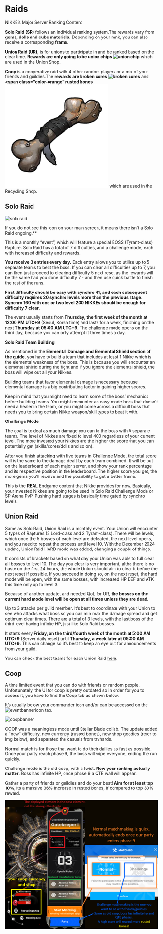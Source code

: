 # **Raids**

NIKKE’s Major Server Ranking Content 

**Solo Raid (SR)** follows an individual ranking system.The rewards vary from **gems, dolls and cube materials.** Depending on your rank, you can also receive a corresponding **frame**.

**Union Raid (UR)**, is for  unions to participate in and be ranked based on the clear time. **Rewards are only going to be union chips ![union chip](media/icon/unionchipicon.png ':size=25 :no-zoom')** which are used in the Union Shop.

**Coop** is a cooperative raid with 4 other random players or a mix of your friends and guildies.The  **rewards are <span class="color-red">broken cores</span> ![broken cores](media/icon/brokencoreicon.png ':size=25 :no-zoom')** and **<span class="color-orange" rusted bones</span> ![rusted bone](media/rustedbone.png ':size=25 :no-zoom')** which are used in the Recycling Shop.

## **Solo Raid** 

![solo raid](media/icon/soloraidicon.png)

If you do not see this icon on your main screen, it means there isn’t a Solo Raid ongoing.**

This is a monthly “event”, which will feature a special BOSS (Tyrant-class) Rapture. Solo Raid has a total of 7 difficulties, and a challenge mode, each with increased difficulty and rewards.

**<span class="color-orange">You receive 3 entries every day</span>.** Each entry allows you to utilize up to 5 separate teams to beat the boss. If you can clear all difficulties up to 7, you can then just proceed to clearing difficulty 5 next reset as the rewards will be the same had you done difficulty 7 \- and then use quick battle to finish the rest of the runs.

**First difficulty should be easy with synchro 41, and each subsequent difficulty requires 20 synchro levels more than the previous stage. Synchro 160 with one or two level 200 NIKKEs should be enough for difficulty 7 clear.**

The event usually starts from **Thursday, the first week of the month at 12:00 PM UTC+9** (Seoul, Korea time) and lasts for a week, finishing on the next **Thursday at 05:00 AM UTC+9**. The challenge mode opens on the third day, because you can only attempt it three times a day.

**Solo Raid Team Building**

As mentioned in the **Elemental Damage and Elemental Shield section of the guide**, you have to build a team that includes at least 1 Nikke which is the elemental weakness of the boss. This is because you will encounter an elemental shield during the fight and if you ignore the elemental shield, the boss will wipe out all your Nikkes. 

Building teams that favor elemental damage is necessary because elemental damage is a big contributing factor in gaining higher scores.

Keep in mind that you might need to learn some of the boss’ mechanics before building teams. You might encounter an easy mode boss that doesn’t need a healer in the team, or you might come across a difficult boss that needs you to bring certain Nikke weapon/skill types to beat it with.

**Challenge Mode**

The goal is to deal as much damage you can to the boss with 5 separate teams. The level of Nikkes are fixed to level 400 regardless of your current level. The more invested your Nikkes are the higher the score that you can potentially get (skills/cores/dolls and so on). 

After you finish attacking with five teams in Challenge Mode, the total score will is the same to the damage dealt by each team combined. It will be put on the leaderboard of each major server, and show your rank percentage and its respective position in the leaderboard. The higher score you get, the more gems you’ll receive and the possibility to get a better frame.

This is the **REAL** Endgame content that Nikke provides for now. Basically, your invested Nikkes are going to be used in Solo Raid Challenge Mode or SP Arena PvP. Pushing hard stages is basically time gated by synchro levels.

## **Union Raid** 

Same as Solo Raid, Union Raid is a monthly event. Your Union will encounter 5 types of Raptures (3 Lord-class and 2 Tyrant-class). There will be levels, which once the 5 bosses of each level are defeated, the next level opens, and you need to repeat the process until level 10. With the December 2024 update, Union Raid HARD mode was added, changing a couple of things.

It consists of brackets based on what day your Union was able to full clear all bosses to level 10. The day you clear is very important, altho there is no haste on the first 24 hours, the whole Union should aim to clear it before the next reset if possible. If you succeed in doing so, on the next reset, the hard mode will be open, with the same bosses, with increased HP DEF and ATK this time only up to level 3.

Because of another update, and needed QoL for UR, **the bosses on the current hard mode level will be open at all times unless they are dead**. 

Up to 3 attacks per guild member. It’s best to coordinate with your Union to see who attacks what boss so you can min max the damage spread and get optimum clear times. There are a total of 3 levels, with the last boss of the third level having infinite HP, just like Solo Raid bosses.

It starts every **Friday, on the third/fourth week of the month at 5:00 AM UTC+9** (Server daily reset) until **Thursday, a week later at 05:00 AM UTC+9.** This can change so it’s best to keep an eye out for announcements from your guild.

You can check the best teams for each Union Raid [here](https://docs.google.com/spreadsheets/d/1LXHNQI93rWhk_2YmepnDfx4x8FAxHnQ4w9_vunhWryE/edit?rm=minimal&gid=2142581624#gid=2142581624).

## **Coop** 

A time limited event that you can do with friends or random people. Unfortunately, the UI for coop is pretty outdated so in order for you to access it, you have to find the Coop tab as shown below. 

It’s usually below your commander icon and/or can be accessed on the ![eventbannericon](media/eventbannericon.png) tab.

![coopbanner](media/coopbanner.png)

COOP was a meaningless mode until Stellar Blade collab. The update added a "new" difficulty, new currency (rusted bones), new shop goodies (refer to img below), and separated the casuals from tryhards. 

Normal match is for those that want to do their dailies as fast as possible. Once your party reach phase 9, the boss will wipe everyone, ending the run quickly.

Challenge mode is the old coop, with a twist. **Now your ranking actually matter**. Boss has infinite HP, once phase 9 a QTE wall will appear. 

Gather a party of friends or guildies and do your best! **Aim for at least top 10%**, its a massive 36% increase in rusted bones, if compared to top 30% reward.

![coopuserinterface](media/coopuserinterface.png)
